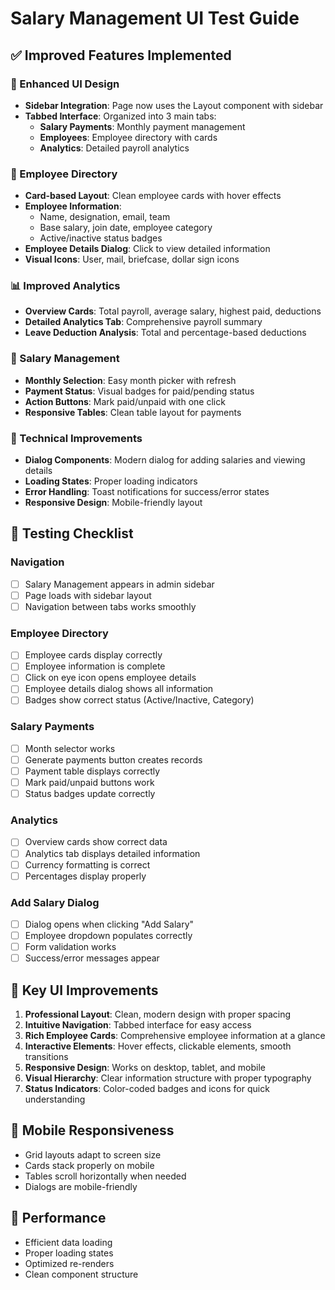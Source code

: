 # Salary Management UI Test Guide

## ✅ **Improved Features Implemented**

### **🎨 Enhanced UI Design**
- **Sidebar Integration**: Page now uses the Layout component with sidebar
- **Tabbed Interface**: Organized into 3 main tabs:
  - **Salary Payments**: Monthly payment management
  - **Employees**: Employee directory with cards
  - **Analytics**: Detailed payroll analytics

### **👥 Employee Directory**
- **Card-based Layout**: Clean employee cards with hover effects
- **Employee Information**: 
  - Name, designation, email, team
  - Base salary, join date, employee category
  - Active/inactive status badges
- **Employee Details Dialog**: Click to view detailed information
- **Visual Icons**: User, mail, briefcase, dollar sign icons

### **📊 Improved Analytics**
- **Overview Cards**: Total payroll, average salary, highest paid, deductions
- **Detailed Analytics Tab**: Comprehensive payroll summary
- **Leave Deduction Analysis**: Total and percentage-based deductions

### **💼 Salary Management**
- **Monthly Selection**: Easy month picker with refresh
- **Payment Status**: Visual badges for paid/pending status
- **Action Buttons**: Mark paid/unpaid with one click
- **Responsive Tables**: Clean table layout for payments

### **🔧 Technical Improvements**
- **Dialog Components**: Modern dialog for adding salaries and viewing details
- **Loading States**: Proper loading indicators
- **Error Handling**: Toast notifications for success/error states
- **Responsive Design**: Mobile-friendly layout

## **🧪 Testing Checklist**

### **Navigation**
- [ ] Salary Management appears in admin sidebar
- [ ] Page loads with sidebar layout
- [ ] Navigation between tabs works smoothly

### **Employee Directory**
- [ ] Employee cards display correctly
- [ ] Employee information is complete
- [ ] Click on eye icon opens employee details
- [ ] Employee details dialog shows all information
- [ ] Badges show correct status (Active/Inactive, Category)

### **Salary Payments**
- [ ] Month selector works
- [ ] Generate payments button creates records
- [ ] Payment table displays correctly
- [ ] Mark paid/unpaid buttons work
- [ ] Status badges update correctly

### **Analytics**
- [ ] Overview cards show correct data
- [ ] Analytics tab displays detailed information
- [ ] Currency formatting is correct
- [ ] Percentages display properly

### **Add Salary Dialog**
- [ ] Dialog opens when clicking "Add Salary"
- [ ] Employee dropdown populates correctly
- [ ] Form validation works
- [ ] Success/error messages appear

## **🎯 Key UI Improvements**

1. **Professional Layout**: Clean, modern design with proper spacing
2. **Intuitive Navigation**: Tabbed interface for easy access
3. **Rich Employee Cards**: Comprehensive employee information at a glance
4. **Interactive Elements**: Hover effects, clickable elements, smooth transitions
5. **Responsive Design**: Works on desktop, tablet, and mobile
6. **Visual Hierarchy**: Clear information structure with proper typography
7. **Status Indicators**: Color-coded badges and icons for quick understanding

## **📱 Mobile Responsiveness**
- Grid layouts adapt to screen size
- Cards stack properly on mobile
- Tables scroll horizontally when needed
- Dialogs are mobile-friendly

## **🚀 Performance**
- Efficient data loading
- Proper loading states
- Optimized re-renders
- Clean component structure
